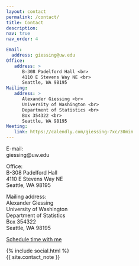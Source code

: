 ```yaml
---
layout: contact
permalink: /contact/
title: Contact
description: 
nav: true
nav_order: 4

Email:
  address: giessing@uw.edu
Office:
   address: >
      B-308 Padelford Hall <br>
      4110 E Stevens Way NE <br>
      Seattle, WA 98195
Mailing:
   address: >
      Alexander Giessing <br>
      University of Washington <br>
      Department of Statistics <br>
      Box 354322 <br>
      Seattle, WA 98195
Meeting:
   link: https://calendly.com/giessing-7xc/30min
---
```


<p> <span class="font-weight-bold">E-mail:</span> <br>
giessing@uw.edu </p>
<p> <span class="font-weight-bold">Office:</span> <br>
B-308 Padelford Hall <br>
4110 E Stevens Way NE <br>
Seattle, WA 98195 </p>
   
<p> <span class="font-weight-bold">Mailing address:</span> <br>
Alexander Giessing <br>
University of Washington <br>
Department of Statistics <br>
Box 354322 <br>
Seattle, WA 98195 </p>

<p> <a href = "https://calendly.com/giessing-7xc/30min" target="_new"> Schedule time with me </a> </p>

<div class="social">
  <div class="contact-icons">
    {% include social.html %}
  </div>

  <div class="contact-note">
    {{ site.contact_note }}
  </div>

</div>

